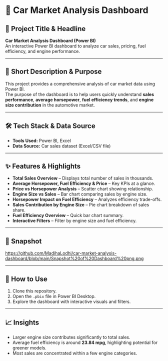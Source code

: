 # 🚗 Car Market Analysis Dashboard

## 📌 Project Title & Headline
**Car Market Analysis Dashboard (Power BI)**  
An interactive Power BI dashboard to analyze car sales, pricing, fuel efficiency, and engine performance.

---

## 📝 Short Description & Purpose
This project provides a comprehensive analysis of car market data using Power BI.  
The purpose of the dashboard is to help users quickly understand **sales performance**, **average horsepower**, **fuel efficiency trends**, and **engine size contribution** in the automotive market.

---

## 🛠️ Tech Stack & Data Source
- **Tools Used:** Power BI, Excel  
- **Data Source:** Car sales dataset (Excel/CSV file)  

---

## ✨ Features & Highlights
- **Total Sales Overview** – Displays total number of sales in thousands.  
- **Average Horsepower, Fuel Efficiency & Price** – Key KPIs at a glance.  
- **Price vs Horsepower Analysis** – Scatter chart showing relationship.  
- **Engine Size vs Sales** – Bar chart comparing sales by engine size.  
- **Horsepower Impact on Fuel Efficiency** – Analyzes efficiency trade-offs.  
- **Sales Contribution by Engine Size** – Pie chart breakdown of sales share.  
- **Fuel Efficiency Overview** – Quick bar chart summary.  
- **Interactive Filters** – Filter by engine size and fuel efficiency.  

---

## 📸 Snapshot
https://github.com/MadihaLodhi/car-market-analysis-dashboard/blob/main/Snapshot%20of%20Dashboard%20png.png

---

## 🚀 How to Use
1. Clone this repository.  
2. Open the `.pbix` file in Power BI Desktop.  
3. Explore the dashboard with interactive visuals and filters.  

---

## 📈 Insights
- Larger engine size contributes significantly to total sales.  
- Average fuel efficiency is around **23.84 mpg**, highlighting potential for greener models.  
- Most sales are concentrated within a few engine categories.  
